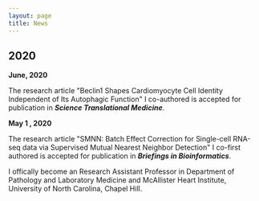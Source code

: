 ```yaml
---
layout: page
title: News
---
```


## 2020

<b>June, 2020</b><br/> 

The research article "Beclin1 Shapes Cardiomyocyte Cell Identity Independent of Its Autophagic Function" I co-authored is 
accepted for publication in ***Science Translational Medicine***.<br/>

<b>May 1 , 2020</b><br/> 

The research article "SMNN: Batch Effect Correction for Single-cell RNA-seq data via Supervised Mutual Nearest Neighbor Detection" I co-first authored is 
accepted for publication in ***Briefings in Bioinformatics***.<br/>

I offically become an Research Assistant Professor in Department of Pathology and Laboratory Medicine and 
McAllister Heart Institute, University of North Carolina, Chapel Hill.

<br/>
